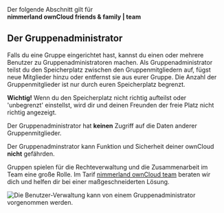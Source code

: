 <div class="alert alert-info">
Der folgende Abschnitt gilt für <br>
<strong>nimmerland ownCloud friends & family | team</strong>
</div>

## Der Gruppenadministrator

Falls du eine Gruppe eingerichtet hast, kannst du einen oder mehrere Benutzer zu Gruppenadministratoren machen. Als Gruppenadministrator teilst du den Speicherplatz zwischen den Gruppenmitgliedern auf, fügst neue Mitglieder hinzu oder entfernst sie aus eurer Gruppe. Die Anzahl der Gruppenmitglieder ist nur durch euren Speicherplatz begrenzt.

**Wichtig!** Wenn du den Speicherplatz nicht richtig aufteilst oder 'unbegrenzt' einstellst, wird dir und deinen Freunden der freie Platz nicht richtig angezeigt.

Der Gruppenadministrator hat **keinen** Zugriff auf die Daten anderer Gruppenmitglieder.

Der Gruppenadminstrator kann Funktion und Sicherheit deiner ownCloud **nicht** gefährden.

Gruppen spielen für die Rechteverwaltung und die Zusammenarbeit im Team eine große Rolle. Im Tarif [nimmerland ownCloud team](https://nimmerland.de/nimmerland-cloud-team.html) beraten wir dich und helfen dir bei einer maßgeschneiderten Lösung.

![Die Benutzer-Verwaltung kann von einem Gruppenadministrator vorgenommen werden.](https://lehre.nimmerland.de/index.php/s/2jCVN3wRl5KogDL/download)